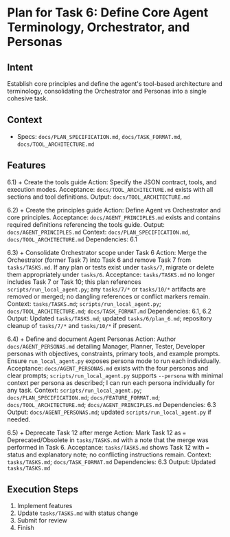 # Plan for Task 6: Define Core Agent Terminology, Orchestrator, and Personas

## Intent
Establish core principles and define the agent's tool-based architecture and terminology, consolidating the Orchestrator and Personas into a single cohesive task.

## Context
- Specs: `docs/PLAN_SPECIFICATION.md`, `docs/TASK_FORMAT.md`, `docs/TOOL_ARCHITECTURE.md`

## Features
6.1) + Create the tools guide
   Action: Specify the JSON contract, tools, and execution modes.
   Acceptance: `docs/TOOL_ARCHITECTURE.md` exists with all sections and tool definitions.
   Output: `docs/TOOL_ARCHITECTURE.md`

6.2) + Create the principles guide
   Action: Define Agent vs Orchestrator and core principles.
   Acceptance: `docs/AGENT_PRINCIPLES.md` exists and contains required definitions referencing the tools guide.
   Output: `docs/AGENT_PRINCIPLES.md`
   Context: `docs/PLAN_SPECIFICATION.md`, `docs/TOOL_ARCHITECTURE.md`
   Dependencies: 6.1

6.3) + Consolidate Orchestrator scope under Task 6
   Action: Merge the Orchestrator (former Task 7) into Task 6 and remove Task 7 from `tasks/TASKS.md`. If any plan or tests exist under `tasks/7`, migrate or delete them appropriately under `tasks/6`.
   Acceptance: `tasks/TASKS.md` no longer includes Task 7 or Task 10; this plan references `scripts/run_local_agent.py`; any `tasks/7/*` or `tasks/10/*` artifacts are removed or merged; no dangling references or conflict markers remain.
   Context: `tasks/TASKS.md`; `scripts/run_local_agent.py`; `docs/TOOL_ARCHITECTURE.md`; `docs/TASK_FORMAT.md`
   Dependencies: 6.1, 6.2
   Output: Updated `tasks/TASKS.md`; updated `tasks/6/plan_6.md`; repository cleanup of `tasks/7/*` and `tasks/10/*` if present.

6.4) + Define and document Agent Personas
   Action: Author `docs/AGENT_PERSONAS.md` detailing Manager, Planner, Tester, Developer personas with objectives, constraints, primary tools, and example prompts. Ensure `run_local_agent.py` exposes persona mode to run each individually.
   Acceptance: `docs/AGENT_PERSONAS.md` exists with the four personas and clear prompts; `scripts/run_local_agent.py` supports `--persona` with minimal context per persona as described; I can run each persona individually for any task.
   Context: `scripts/run_local_agent.py`; `docs/PLAN_SPECIFICATION.md`; `docs/FEATURE_FORMAT.md`; `docs/TOOL_ARCHITECTURE.md`; `docs/AGENT_PRINCIPLES.md`
   Dependencies: 6.3
   Output: `docs/AGENT_PERSONAS.md`; updated `scripts/run_local_agent.py` if needed.

6.5) + Deprecate Task 12 after merge
   Action: Mark Task 12 as `=` Deprecated/Obsolete in `tasks/TASKS.md` with a note that the merge was performed in Task 6.
   Acceptance: `tasks/TASKS.md` shows Task 12 with `=` status and explanatory note; no conflicting instructions remain.
   Context: `tasks/TASKS.md`; `docs/TASK_FORMAT.md`
   Dependencies: 6.3
   Output: Updated `tasks/TASKS.md`

## Execution Steps
1) Implement features
2) Update `tasks/TASKS.md` with status change
3) Submit for review
4) Finish
